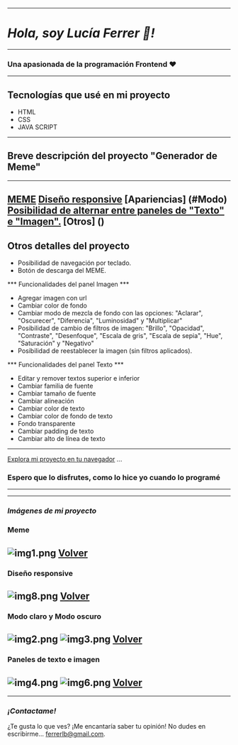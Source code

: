 ___
# ***Hola, soy Lucía Ferrer 👋!***
___

### Una apasionada de la programación Frontend   ♥
---
## Tecnologías que usé en mi proyecto
- HTML
- CSS
- JAVA SCRIPT
---

## Breve descripción del proyecto "Generador de Meme"
---
[MEME](#meme)
[Diseño responsive](#diseño-responsive)
[Apariencias] (#Modo)
[Posibilidad de alternar entre paneles de "Texto" e "Imagen".](#paneles-de-texto-e-imagen)
[Otros] ()
---
## Otros detalles del proyecto
- Posibilidad de navegación por teclado.
- Botón de descarga del MEME.

*** Funcionalidades del panel Imagen ***
- Agregar imagen con url
- Cambiar color de fondo
- Cambiar modo de mezcla de fondo con las opciones: "Aclarar", "Oscurecer", "Diferencia", "Luminosidad" y "Multiplicar"
- Posibilidad de cambio de filtros de imagen: "Brillo", "Opacidad", "Contraste", "Desenfoque", "Escala de gris", "Escala de sepia", "Hue", "Saturación" y "Negativo"
- Posibilidad de reestablecer la imagen (sin filtros aplicados).

*** Funcionalidades del panel Texto ***
- Editar y remover textos superior e inferior
- Cambiar familia de fuente
- Cambiar tamaño de fuente
- Cambiar alineación
- Cambiar color de texto
- Cambiar color de fondo de texto
- Fondo transparente
- Cambiar padding de texto
- Cambiar alto de línea de texto

---
[Explora mi proyecto en tu navegador](https://lucbea.github.io/Editor-de-meme/) ... 
### Espero que lo disfrutes, como lo hice yo cuando lo programé
---
---
### ***Imágenes de mi proyecto***
### Meme
![img1.png](ImgReadme/img1.png)
[Volver](#breve-descripción-del-proyecto-generador-de-meme)
---
### Diseño responsive
![img8.png](ImgReadme/img8.png)
[Volver](#breve-descripción-del-proyecto-generador-de-meme)
---
### Modo claro y Modo oscuro
![img2.png](ImgReadme/img2.png)
![img3.png](ImgReadme/img3.png)
[Volver](#breve-descripción-del-proyecto-generador-de-meme)
---
### Paneles de texto e imagen
![img4.png](ImgReadme/img4.png)
![img6.png](ImgReadme/img6.png)
[Volver](#breve-descripción-del-proyecto-generador-de-meme)
---


---
### ***¡Contactame!***
¿Te gusta lo que ves? ¡Me encantaría saber tu opinión! No dudes en escribirme... [ferrerlb@gmail.com](mailto:ferrerlb@gmail.com).

